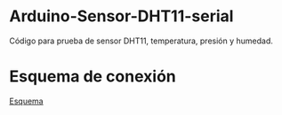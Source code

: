 # Arduino-Sensor-DHT11-serial
Código para prueba de sensor DHT11, temperatura, presión y humedad.

# Esquema de conexión
[Esquema](/Esquema-DHT11-Arduino.png)
